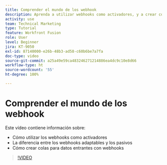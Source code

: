 ```yaml
---
title: Comprender el mundo de los webhook
description: Aprenda a utilizar webhooks como activadores, y a crear colas para los datos entrantes con webhooks, todo en  [!DNL Adobe Workfront Fusion].
activity: use
team: Technical Marketing
type: Tutorial
feature: Workfront Fusion
role: User
level: Beginner
jira: KT-9050
exl-id: 87140000-e26b-48b3-ad58-c60b6be7a7fa
doc-type: video
source-git-commit: a25a49e59ca483246271214886ea4dc9c10e8d66
workflow-type: ht
source-wordcount: '55'
ht-degree: 100%

---
```


# Comprender el mundo de los webhook

Este vídeo contiene información sobre:

* Cómo utilizar los webhooks como activadores
* La diferencia entre los webhooks adaptables y los pasivos
* Cómo crear colas para datos entrantes con webhooks

>[!VIDEO](https://video.tv.adobe.com/v/335291/?quality=12&learn=on)
